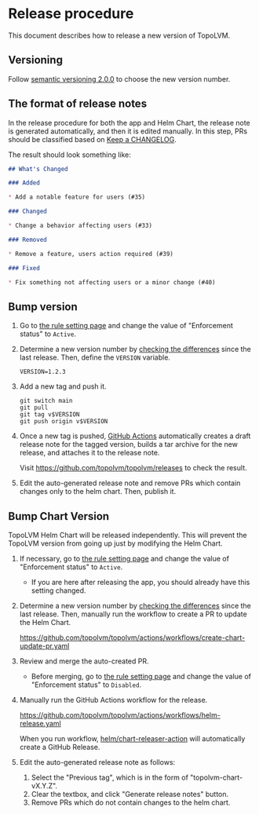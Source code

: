 Release procedure
=================

This document describes how to release a new version of TopoLVM.

Versioning
----------

Follow [semantic versioning 2.0.0][semver] to choose the new version number.

The format of release notes
---------------------------

In the release procedure for both the app and Helm Chart, the release note is generated automatically,
and then it is edited manually. In this step, PRs should be classified based on [Keep a CHANGELOG](https://keepachangelog.com/en/1.1.0/).

The result should look something like:

```markdown
## What's Changed

### Added

* Add a notable feature for users (#35)

### Changed

* Change a behavior affecting users (#33)

### Removed

* Remove a feature, users action required (#39)

### Fixed

* Fix something not affecting users or a minor change (#40)
```

Bump version
------------

1. Go to [the rule setting page](https://github.com/topolvm/topolvm/settings/rules/2151135) and change the value of "Enforcement status" to `Active`.

2. Determine a new version number by [checking the differences](https://github.com/topolvm/topolvm/compare/vX.Y.Z...main) since the last release. Then, define the `VERSION` variable.

    ```console
    VERSION=1.2.3
    ```

3. Add a new tag and push it.

    ```console
    git switch main
    git pull
    git tag v$VERSION
    git push origin v$VERSION
    ```

4. Once a new tag is pushed, [GitHub Actions][] automatically
   creates a draft release note for the tagged version,
   builds a tar archive for the new release,
   and attaches it to the release note.
   
   Visit https://github.com/topolvm/topolvm/releases to check
   the result. 

5. Edit the auto-generated release note
   and remove PRs which contain changes only to the helm chart.
   Then, publish it.

Bump Chart Version
------------------

TopoLVM Helm Chart will be released independently.
This will prevent the TopoLVM version from going up just by modifying the Helm Chart.

1. If necessary, go to [the rule setting page](https://github.com/topolvm/topolvm/settings/rules/2151135) and change the value of "Enforcement status" to `Active`.
   - If you are here after releasing the app, you should already have this setting changed.

2. Determine a new version number by [checking the differences](https://github.com/topolvm/topolvm/compare/topolvm-chart-vX.Y.Z...main) since the last release. Then, manually run the workflow to create a PR to update the Helm Chart.

   https://github.com/topolvm/topolvm/actions/workflows/create-chart-update-pr.yaml

3. Review and merge the auto-created PR.
   - Before merging, go to [the rule setting page](https://github.com/topolvm/topolvm/settings/rules/2151135) and change the value of "Enforcement status" to `Disabled`.

4. Manually run the GitHub Actions workflow for the release.

   https://github.com/topolvm/topolvm/actions/workflows/helm-release.yaml

   When you run workflow, [helm/chart-releaser-action](https://github.com/helm/chart-releaser-action) will automatically create a GitHub Release.

5. Edit the auto-generated release note as follows:
   1. Select the "Previous tag", which is in the form of "topolvm-chart-vX.Y.Z".
   2. Clear the textbox, and click "Generate release notes" button.
   3. Remove PRs which do not contain changes to the helm chart.

[semver]: https://semver.org/spec/v2.0.0.html
[example]: https://github.com/cybozu-go/etcdpasswd/commit/77d95384ac6c97e7f48281eaf23cb94f68867f79
[GitHub Actions]: https://github.com/topolvm/topolvm/actions
